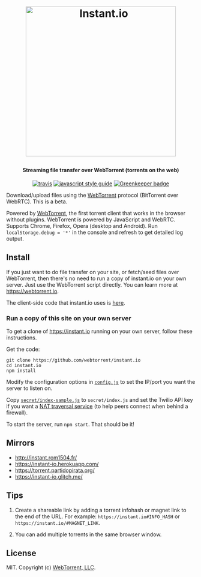 <h1 align="center">

  <a href="https://webtorrent.io"><img src="https://instant.io/logo.svg" alt="Instant.io" width="400"></a>
  <br>
</h1>

<h4 align="center">Streaming file transfer over WebTorrent (torrents on the web)</h4>

<p align="center">
  <a href="https://travis-ci.org/webtorrent/instant.io"><img src="https://img.shields.io/travis/webtorrent/instant.io/master.svg" alt="travis"></a>
  <a href="https://standardjs.com"><img src="https://img.shields.io/badge/code_style-standard-brightgreen.svg" alt="javascript style guide"></a>
  <a href="https://greenkeeper.io/"><img src="https://badges.greenkeeper.io/webtorrent/instant.io.svg" alt="Greenkeeper badge"></a>
</p>

Download/upload files using the [WebTorrent](http://webtorrent.io) protocol (BitTorrent
over WebRTC). This is a beta.

Powered by [WebTorrent](http://webtorrent.io), the first torrent client that works in the
browser without plugins. WebTorrent is powered by JavaScript and WebRTC. Supports Chrome,
Firefox, Opera (desktop and Android). Run <code>localStorage.debug = '*'</code> in the
console and refresh to get detailed log output.

## Install

If you just want to do file transfer on your site, or fetch/seed files over WebTorrent, then there's no need to run a copy of instant.io on your own server. Just use the WebTorrent script directly. You can learn more at https://webtorrent.io.

The client-side code that instant.io uses is [here](https://github.com/webtorrent/instant.io/blob/master/client/index.js).

### Run a copy of this site on your own server

To get a clone of https://instant.io running on your own server, follow these instructions.

Get the code:

```
git clone https://github.com/webtorrent/instant.io
cd instant.io
npm install
```

Modify the configuration options in [`config.js`](https://github.com/webtorrent/instant.io/blob/master/config.js) to set the IP/port you want the server to listen on.

Copy [`secret/index-sample.js`](https://github.com/webtorrent/instant.io/blob/master/secret/index-sample.js) to `secret/index.js` and set the Twilio API key if you want a [NAT traversal service](https://www.twilio.com/stun-turn) (to help peers connect when behind a firewall).

To start the server, run `npm start`. That should be it!

## Mirrors

- http://instant.rom1504.fr/
- https://instant-io.herokuapp.com/
- https://torrent.partidopirata.org/
- https://instant-io.glitch.me/

## Tips

1. Create a shareable link by adding a torrent infohash or magnet link to the end
of the URL. For example: `https://instant.io#INFO_HASH` or `https://instant.io/#MAGNET_LINK`.

2. You can add multiple torrents in the same browser window.

## License

MIT. Copyright (c) [WebTorrent, LLC](https://webtorrent.io).

